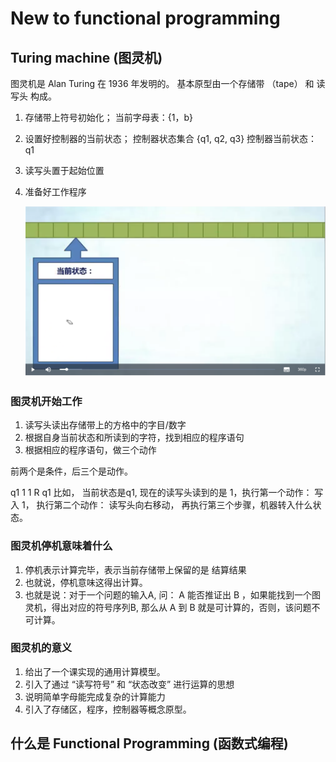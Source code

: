 # New to functional programming

## Turing machine (图灵机)

图灵机是 Alan Turing 在 1936 年发明的。 基本原型由一个存储带 （tape） 和 读写头
构成。

1. 存储带上符号初始化； 当前字母表：{1，b}  
2. 设置好控制器的当前状态； 控制器状态集合
   {q1, q2, q3}
   控制器当前状态： q1  
3. 读写头置于起始位置   
4. 准备好工作程序       

   ![](https://github.com/stonejiajia/Learning-Functional-Programming-Ocaml/blob/master/images/Screen%20Shot%202018-10-08%20at%2012.50.00%20AM.png?raw=true)
   
  
### 图灵机开始工作
  
  1. 读写头读出存储带上的方格中的字目/数字
  2. 根据自身当前状态和所读到的字符，找到相应的程序语句
  3. 根据相应的程序语句，做三个动作

前两个是条件，后三个是动作。 

q1 1 1 R q1
 比如， 当前状态是q1, 现在的读写头读到的是 1，执行第一个动作： 写入 1， 执行第二个动作： 读写头向右移动， 再执行第三个步骤，机器转入什么状态。
 
### 图灵机停机意味着什么
1. 停机表示计算完毕，表示当前存储带上保留的是 结算结果
2. 也就说，停机意味这得出计算。
3. 也就是说：对于一个问题的输入A, 问： A 能否推证出 B ，如果能找到一个图灵机，得出对应的符号序列B, 那么从 A 到 B 就是可计算的，否则，该问题不可计算。 
 
### 图灵机的意义
1. 给出了一个课实现的通用计算模型。
2. 引入了通过 “读写符号” 和 “状态改变” 进行运算的思想
3. 说明简单字母能完成复杂的计算能力
4. 引入了存储区，程序，控制器等概念原型。

## 什么是 Functional Programming (函数式编程)




